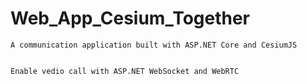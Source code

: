# Web_App_Cesium_Together
	A communication application built with ASP.NET Core and CesiumJS


	Enable vedio call with ASP.NET WebSocket and WebRTC
